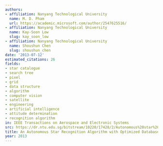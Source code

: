 ```yaml
---
authors:
- affiliation: Nanyang Technological University
  name: M. D. Pham
  url: https://academic.microsoft.com/author/2547625516/
- affiliation: Nanyang Technological University
  name: Kay-Soon Low
  slug: kay_soon_low
- affiliation: Nanyang Technological University
  name: Shoushun Chen
  slug: shoushun_chen
date: '2013-07-12'
estimated_citations: 26
fields:
- star catalogue
- search tree
- pixel
- grid
- data structure
- algorithm
- computer vision
- satellite
- engineering
- artificial intelligence
- attitude determination
- recognition algorithm
in: IEEE Transactions on Aerospace and Electronic Systems
src: https://dr.ntu.edu.sg/bitstream/10220/17428/2/Autonomous%20star%20recognition-.pdf
title: An Autonomous Star Recognition Algorithm with Optimized Database
year: 2013
---
```

